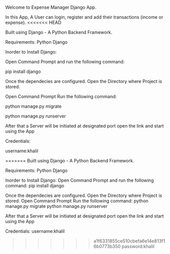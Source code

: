 Welcome to Expense Manager Django App.

In this App, A User can login, register and add their transactions (income or expense).
<<<<<<< HEAD

Built using Django - A Python Backend Framework.

Requirements: Python Django

Inorder to Install Django:

Open Command Prompt and run the following command:

pip install django

Once the dependecies are configured. Open the Directory where Project is stored.

Open Command Prompt Run the following command:

python manage.py migrate

python manage.py runserver

After that a Server will be initiated at designated port open the link and start using the App

Credentials:

username:khalil

=======
Built using Django - A Python Backend Framework.

Requirements:
Python
Django

Inorder to Install Django:
Open Command Prompt and run the following command:
pip install django

Once the dependecies are configured.
Open the Directory where Project is stored.
Open Command Prompt
Run the following command:
python manage.py migrate
python manage.py runserver

After that a Server will be initiated at designated port
open the link and start using the App

Credentials:
username:khalil
>>>>>>> a1f6331855ce510cbefa6e14e813f16b0773b350
password:khalil
